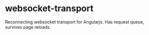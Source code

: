 websocket-transport
===================

Reconnecting websocket transport for Angularjs. Has request queue, survives page reloads.

